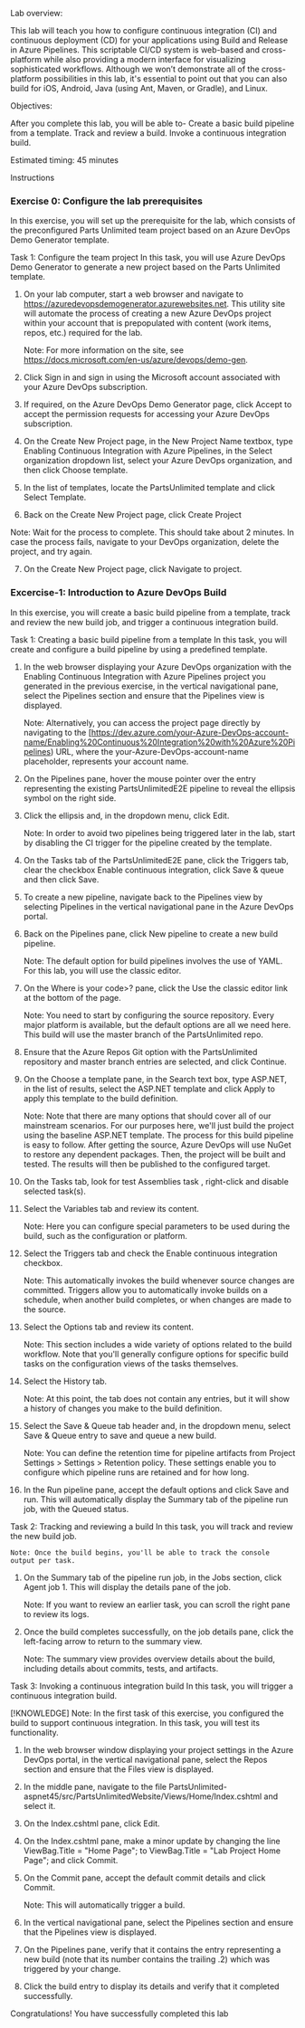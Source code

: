 Lab overview:

This lab will teach you how to configure continuous integration (CI) and continuous deployment (CD) for your applications using Build and Release in Azure Pipelines. This scriptable CI/CD system is web-based and cross-platform while also providing a modern interface for visualizing sophisticated workflows. Although we won’t demonstrate all of the cross-platform possibilities in this lab, it's essential to point out that you can also build for iOS, Android, Java (using Ant, Maven, or Gradle), and Linux.

Objectives:

After you complete this lab, you will be able to-
Create a basic build pipeline from a template. 
Track and review a build.
Invoke a continuous integration build.

Estimated timing: 45 minutes

Instructions

### Exercise 0: Configure the lab prerequisites

In this exercise, you will set up the prerequisite for the lab, which consists of the preconfigured Parts Unlimited team project based on an Azure DevOps Demo Generator template.

Task 1: Configure the team project
In this task, you will use Azure DevOps Demo Generator to generate a new project based on the Parts Unlimited template.

1. On your lab computer, start a web browser and navigate to https://azuredevopsdemogenerator.azurewebsites.net. This utility site will automate the process of creating a new Azure DevOps project within your account that is prepopulated with content (work items, repos, etc.) required for the lab.

    Note: For more information on the site, see https://docs.microsoft.com/en-us/azure/devops/demo-gen.

2. Click Sign in and sign in using the Microsoft account associated with your Azure DevOps subscription.

3. If required, on the Azure DevOps Demo Generator page, click Accept to accept the permission requests for accessing your Azure DevOps subscription.

4. On the Create New Project page, in the New Project Name textbox, type Enabling Continuous Integration with Azure Pipelines, in the Select organization dropdown list, select your Azure DevOps organization, and then click Choose template.

5. In the list of templates, locate the PartsUnlimited template and click Select Template.

6. Back on the Create New Project page, click Create Project

Note: Wait for the process to complete. This should take about 2 minutes. In case the process fails, navigate to your DevOps organization, delete the project, and try again.

7. On the Create New Project page, click Navigate to project.



### Excercise-1: Introduction to Azure DevOps Build

In this exercise, you will create a basic build pipeline from a template, track and review the new build job, and trigger a continuous integration build.

Task 1: Creating a basic build pipeline from a template
In this task, you will create and configure a build pipeline by using a predefined template.

1. In the web browser displaying your Azure DevOps organization with the Enabling Continuous Integration with Azure Pipelines project you generated in the previous exercise, in the vertical navigational pane, select the Pipelines section and ensure that the Pipelines view is displayed.

   Note: Alternatively, you can access the project page directly by navigating to the [https://dev.azure.com/your-Azure-DevOps-account-name/Enabling%20Continuous%20Integration%20with%20Azure%20Pipelines) URL, where the your-Azure-DevOps-account-name placeholder, represents your account name.

2. On the Pipelines pane, hover the mouse pointer over the entry representing the existing PartsUnlimitedE2E pipeline to reveal the ellipsis symbol on the right side.

3. Click the ellipsis and, in the dropdown menu, click Edit.

   Note: In order to avoid two pipelines being triggered later in the lab, start by disabling the CI trigger for the pipeline created by the template.

4. On the Tasks tab of the PartsUnlimitedE2E pane, click the Triggers tab, clear the checkbox Enable continuous integration, click Save & queue and then click Save.

5. To create a new pipeline, navigate back to the Pipelines view by selecting Pipelines in the vertical navigational pane in the Azure DevOps portal.

6. Back on the Pipelines pane, click New pipeline to create a new build pipeline.

   Note: The default option for build pipelines involves the use of YAML. For this lab, you will use the classic editor.

7. On the Where is your code>? pane, click the Use the classic editor link at the bottom of the page.

   Note: You need to start by configuring the source repository. Every major platform is available, but the default options are all we need here. This build will use the master branch of the PartsUnlimited repo.

8. Ensure that the Azure Repos Git option with the PartsUnlimited repository and master branch entries are selected, and click Continue.

9. On the Choose a template pane, in the Search text box, type ASP.NET, in the list of results, select the ASP.NET template and click Apply to apply this template to the build definition.

   Note: Note that there are many options that should cover all of our mainstream scenarios. For our purposes here, we'll just build the project using the baseline ASP.NET template. The process for this build pipeline is easy to follow. After getting the source, Azure DevOps will use NuGet to restore any dependent packages. Then, the project will be built and tested. The results will then be published to the configured target.

10. On the Tasks tab, look for test Assemblies task , right-click and disable selected task(s).

11. Select the Variables tab and review its content.

    Note: Here you can configure special parameters to be used during the build, such as the configuration or platform.

12. Select the Triggers tab and check the Enable continuous integration checkbox.

    Note: This automatically invokes the build whenever source changes are committed. Triggers allow you to automatically invoke builds on a schedule, when another build completes, or when changes are made to the source.

13. Select the Options tab and review its content.

    Note: This section includes a wide variety of options related to the build workflow. Note that you'll generally configure options for specific build tasks on the configuration views of the tasks themselves.

14. Select the History tab.

    Note: At this point, the tab does not contain any entries, but it will show a history of changes you make to the build definition.

15. Select the Save & Queue tab header and, in the dropdown menu, select Save & Queue entry to save and queue a new build.

    Note: You can define the retention time for pipeline artifacts from Project Settings > Settings > Retention policy. These settings enable you to configure which pipeline runs are retained and for how long.

16. In the Run pipeline pane, accept the default options and click Save and run. This will automatically display the Summary tab of the pipeline run job, with the Queued status.


Task 2: Tracking and reviewing a build
In this task, you will track and review the new build job.

    Note: Once the build begins, you'll be able to track the console output per task.

1. On the Summary tab of the pipeline run job, in the Jobs section, click Agent job 1. This will display the details pane of the job.

    Note: If you want to review an earlier task, you can scroll the right pane to review its logs.

2. Once the build completes successfully, on the job details pane, click the left-facing arrow to return to the summary view.

    Note: The summary view provides overview details about the build, including details about commits, tests, and artifacts.



Task 3: Invoking a continuous integration build
In this task, you will trigger a continuous integration build.

[!KNOWLEDGE] Note: In the first task of this exercise, you configured the build to support continuous integration. In this task, you will test its functionality.

1. In the web browser window displaying your project settings in the Azure DevOps portal, in the vertical navigational pane, select the Repos section and ensure that the Files view is displayed.

2. In the middle pane, navigate to the file PartsUnlimited-aspnet45/src/PartsUnlimitedWebsite/Views/Home/Index.cshtml and select it.

3. On the Index.cshtml pane, click Edit.

4. On the Index.cshtml pane, make a minor update by changing the line  
        ViewBag.Title = "Home Page"; to ViewBag.Title = "Lab Project Home Page"; and click Commit.

5. On the Commit pane, accept the default commit details and click Commit.

    Note: This will automatically trigger a build.

6. In the vertical navigational pane, select the Pipelines section and ensure that the Pipelines view is displayed.

7. On the Pipelines pane, verify that it contains the entry representing a new build (note that its number contains the trailing .2) which was triggered by your change.

8. Click the build entry to display its details and verify that it completed successfully.


Congratulations!
You have successfully completed this lab
